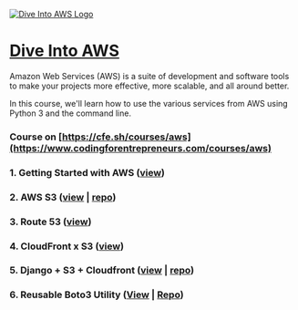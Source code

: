 [![Dive Into AWS Logo](https://static.codingforentrepreneurs.com/media/courses/aws/images/DriveIntoAWS-course.jpg)](https://www.codingforentrepreneurs.com/courses/aws)

# [Dive Into AWS](https://www.codingforentrepreneurs.com/courses/aws)
Amazon Web Services (AWS) is a suite of development and software tools to make your projects more effective, more scalable, and all around better.

In this course, we'll learn how to use the various services from AWS using Python 3 and the command line.


### Course on [https://cfe.sh/courses/aws](https://www.codingforentrepreneurs.com/courses/aws)


### 1. Getting Started with AWS ([view](https://www.codingforentrepreneurs.com/courses/aws/getting-started-aws))

### 2. AWS S3 ([view](https://www.codingforentrepreneurs.com/courses/aws/aws-s3) | [repo](https://github.com/codingforentrepreneurs/Dive-Into-AWS-Course---AWS-S3-Boto3))

### 3. Route 53 ([view](https://www.codingforentrepreneurs.com/courses/aws/route53))

### 4. CloudFront x S3 ([view](https://www.codingforentrepreneurs.com/courses/aws/cloudfront-x-s3))

### 5. Django + S3 + Cloudfront ([view](https://www.codingforentrepreneurs.com/courses/aws/django-s3-cloudfront) | [repo](https://github.com/codingforentrepreneurs/Dive-into-AWS-Course----Django-S3-Cloudfront))

### 6. Reusable Boto3 Utility ([View](https://www.codingforentrepreneurs.com/courses/aws/reusable-boto3-utility) | [Repo](https://github.com/codingforentrepreneurs/Dive-into-AWS-Course---Reusable-Boto-3-Utility))
